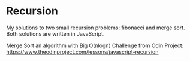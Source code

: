 # Recursion
My solutions to two small recursion problems: fibonacci and merge sort. Both solutions are written in JavaScript. 

Merge Sort an algorithm with Big O(nlogn)
Challenge from Odin Project: https://www.theodinproject.com/lessons/javascript-recursion
